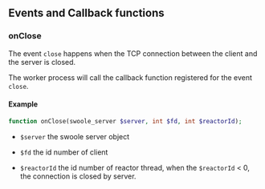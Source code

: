 ## Events and Callback functions 

### onClose

The event `close` happens when the TCP connection between the client and the server is closed.

The worker process will call the callback function registered for the event `close`.

#### Example

```php
function onClose(swoole_server $server, int $fd, int $reactorId);
```

- `$server` the swoole server object

- `$fd` the id number of client

- `$reactorId` the id number of reactor thread, when the `$reactorId` < 0, the connection is closed by server.
